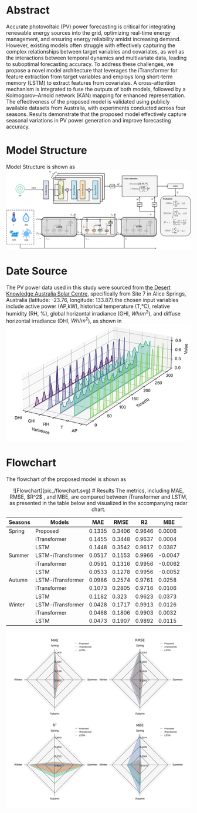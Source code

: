 # Abstract
Accurate photovoltaic (PV) power forecasting is critical for integrating renewable energy sources into the grid, optimizing real-time energy management, and ensuring energy reliability amidst increasing demand. However, existing models often struggle with effectively capturing the complex relationships between target variables and covariates, as well as the interactions between temporal dynamics and multivariate data, leading to suboptimal forecasting accuracy. To address these challenges, we propose a novel model architecture that leverages the iTransformer for feature extraction from target variables and employs long short-term memory (LSTM) to extract features from covariates. A cross-attention mechanism is integrated to fuse the outputs of both models, followed by a Kolmogorov–Arnold network (KAN) mapping for enhanced representation. The effectiveness of the proposed model is validated using publicly available datasets from Australia, with experiments conducted across four seasons. Results demonstrate that the proposed model effectively capture seasonal variations in PV power generation and improve forecasting accuracy.
# Model Structure
Model Structure is shown as  ![Model Structure](pic_/model_final.svg )
# Date Source
The PV power data used in this study were sourced from [the Desert Knowledge Australia Solar Centre](https://dkasolarcentre.com.au/), specifically from Site 7 in Alice Springs, Australia (latitude: -23.76, longitude: 133.87).the chosen input variables include active power (AP,kW), historical temperature (T,℃), relative humidity (RH, %), global horizontal irradiance (GHI, $Wh/m^2$), and diffuse horizontal irradiance (DHI, $Wh/m^2$), as shown in ![data distribution](pic_/data_dis.svg)
# Flowchart
The flowchart of the proposed model is shown as 
<div align=center> ![Flowchart](pic_/flowchart.svg)
# Results
The metrics, including MAE, RMSE, $R^2$ , and MBE, are compared between iTransformer and LSTM, as presented in the table below and visualized in the accompanying radar chart.

| Seasons | Models            | MAE    | RMSE   | R2     | MBE      |
|---------|-------------------|--------|--------|--------|----------|
| Spring  | Proposed          | 0.1335 | 0.3406 | 0.9646 | 0.0006   |
|         | iTransformer      | 0.1455 | 0.3448 | 0.9637 | 0.0004   |
|         | LSTM              | 0.1448 | 0.3542 | 0.9617 | 0.0387   |
| Summer  | LSTM-iTransformer | 0.0517 | 0.1153 | 0.9966 | -0.0047  |
|         | iTransformer      | 0.0591 | 0.1316 | 0.9956 | -0.0062  |
|         | LSTM              | 0.0533 | 0.1278 | 0.9956 | -0.0052  |
| Autumn  | LSTM-iTransformer | 0.0986 | 0.2574 | 0.9761 | 0.0258   |
|         | iTransformer      | 0.1073 | 0.2805 | 0.9716 | 0.0106   |
|         | LSTM              | 0.1182 | 0.323  | 0.9623 | 0.0373   |
| Winter  | LSTM-iTransformer | 0.0428 | 0.1717 | 0.9913 | 0.0126   |
|         | iTransformer      | 0.0468 | 0.1806 | 0.9903 | 0.0032   |
|         | LSTM              | 0.0473 | 0.1907 | 0.9892 | 0.0115   |




![metrics_radar](pic_/radar.svg)
